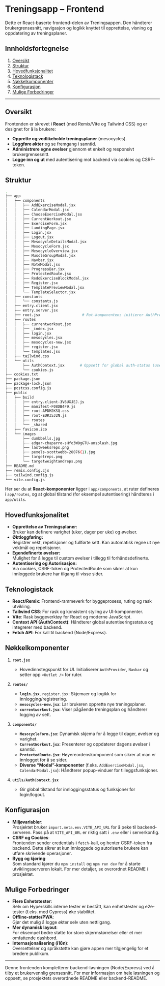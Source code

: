 
# Treningsapp – Frontend

Dette er React-baserte frontend-delen av Treningsappen. Den håndterer brukergrensesnitt, navigasjon og logikk knyttet til opprettelse, visning og oppdatering av treningsplaner.

## Innholdsfortegnelse
1. [Oversikt](#oversikt)
2. [Struktur](#struktur)
3. [Hovedfunksjonalitet](#hovedfunksjonalitet)
4. [Teknologistack](#teknologistack)
5. [Nøkkelkomponenter](#nøkkelkomponenter)
6. [Konfigurasjon](#konfigurasjon)
7. [Mulige Forbedringer](#mulige-forbedringer)

---

## Oversikt

Frontenden er skrevet i **React** (med Remix/Vite og Tailwind CSS) og er designet for å la brukere:

- **Opprette og vedlikeholde treningsplaner** (mesocycles).
- **Loggføre økter** og se fremgang i sanntid.
- **Administrere egne øvelser** gjennom et enkelt og responsivt brukergrensesnitt.
- **Logge inn og ut** med autentisering mot backend via cookies og CSRF-token.

## Struktur

```bash
.
├── app
│   ├── components
│   │   ├── AddExerciseModal.jsx
│   │   ├── CalendarModal.jsx
│   │   ├── ChooseExerciseModal.jsx
│   │   ├── CurrentWorkout.jsx
│   │   ├── ExerciseForm.jsx
│   │   ├── LandingPage.jsx
│   │   ├── Login.jsx
│   │   ├── Logout.jsx
│   │   ├── MesocycleDetailsModal.jsx
│   │   ├── MesocycleForm.jsx
│   │   ├── MesocycleOverview.jsx
│   │   ├── MuscleGroupModal.jsx
│   │   ├── Navbar.jsx
│   │   ├── NoteModal.jsx
│   │   ├── ProgressBar.jsx
│   │   ├── ProtectedRoute.jsx
│   │   ├── RedoExerciseBlockModal.jsx
│   │   ├── Register.jsx
│   │   ├── TemplatePreviewModal.jsx
│   │   └── TemplateSelector.jsx
│   ├── constants
│   │   └── constants.js
│   ├── entry.client.jsx
│   ├── entry.server.jsx
│   ├── root.jsx                   # Rot-komponenten; initierer AuthProvider, Navbar, m.m.
│   ├── routes
│   │   ├── currentworkout.jsx
│   │   ├── _index.jsx
│   │   ├── login.jsx
│   │   ├── mesocycles.jsx
│   │   ├── mesocycles-new.jsx
│   │   ├── register.jsx
│   │   └── templates.jsx
│   ├── tailwind.css
│   └── utils
│       ├── AuthContext.jsx       # Oppsett for global auth-status (useAuth)
│       └── cookies.js
├── cookies.txt
├── package.json
├── package-lock.json
├── postcss.config.js
├── public
│   ├── build
│   │   ├── entry.client-3V6UXJEJ.js
│   │   ├── manifest-F08DB4F9.js
│   │   ├── root-APDM2KSQ.css
│   │   ├── root-EUR35J2N.js
│   │   ├── routes
│   │   └── _shared
│   ├── favicon.ico
│   └── images
│       ├── dumbbells.jpg
│       ├── edgar-chaparro-sHfo3WOgGTU-unsplash.jpg
│       ├── lastweeksreps.png
│       ├── pexels-scottwebb-28076(1).jpg
│       ├── targetreps.png
│       └── targetweightandreps.png
├── README.md
├── remix.config.cjs
├── tailwind.config.js
└── vite.config.js
```

Her ser du at **React-komponenter** ligger i `app/components`, at ruter defineres i `app/routes`, og at global tilstand (for eksempel autentisering) håndteres i `app/utils`.

## Hovedfunksjonalitet

- **Opprettelse av Treningsplaner:**  
  Bruker kan definere varighet (uker, dager per uke) og øvelser.  
- **Øktloggføring:**  
  Registrer vekt, repetisjoner og fullførte sett. Kan automatisk regne ut nye vektmål og repetisjoner.  
- **Egendefinerte øvelser:**  
  Mulighet for å legge til custom øvelser i tillegg til forhåndsdefinerte.  
- **Autentisering og Autorisasjon:**  
  Via cookies, CSRF-token og ProtectedRoute som sikrer at kun innloggede brukere har tilgang til visse sider.

## Teknologistack

- **React/Remix**: Frontend-rammeverk for byggeprosess, ruting og rask utvikling.  
- **Tailwind CSS**: For rask og konsistent styling av UI-komponenter.  
- **Vite**: Rask byggeverktøy for React og moderne JavaScript.  
- **Context API (AuthContext)**: Håndterer global autentiseringsstatus og integrerer med backend.  
- **Fetch API**: For kall til backend (Node/Express).  

## Nøkkelkomponenter

1. **`root.jsx`**  
   - Hovedinnstegspunkt for UI. Initialiserer `AuthProvider`, `Navbar` og setter opp `<Outlet />` for ruter.  
   
2. **`routes/`**  
   - **`login.jsx`**, `register.jsx`: Skjemaer og logikk for innlogging/registrering.  
   - **`mesocycles-new.jsx`**: Lar brukeren opprette nye treningsplaner.  
   - **`currentworkout.jsx`**: Viser pågående treningsplan og håndterer logging av sett.  

3. **`components/`**  
   - **`MesocycleForm.jsx`**: Dynamisk skjema for å legge til dager, øvelser og varighet.  
   - **`CurrentWorkout.jsx`**: Presenterer og oppdaterer dagens øvelser i sanntid.  
   - **`ProtectedRoute.jsx`**: Høyereordenskomponent som sikrer at man er innlogget for å se sider.  
   - **Diverse “Modal”-komponenter** (f.eks. `AddExerciseModal.jsx`, `CalendarModal.jsx`): Håndterer popup-vinduer for tilleggsfunksjoner.  

4. **`utils/AuthContext.jsx`**  
   - Gir global tilstand for innloggingsstatus og funksjoner for login/logout.  

## Konfigurasjon

- **Miljøvariabler**:  
  Prosjektet bruker `import.meta.env.VITE_API_URL` for å peke til backend-serveren. Pass på at `VITE_API_URL` er riktig satt i `.env` eller i serverkonfig.  
- **CSRF og Cookies**:  
  Frontenden sender credentials i `fetch`-kall, og henter CSRF-token fra backend. Dette sikrer at kun innloggede og autoriserte brukere kan utføre skrivende operasjoner.  
- **Bygg og kjøring**:  
  Som standard kjører du `npm install` og `npm run dev` for å starte utviklingsserveren lokalt. For mer detaljer, se overordnet README i prosjektet.

## Mulige Forbedringer

- **Flere Enhetstester**:  
  Selv om Hyperskills interne tester er bestått, kan enhetstester og e2e-tester (f.eks. med Cypress) øke stabilitet.  
- **Offline-støtte/PWA**:  
  Gjør det mulig å logge økter selv uten nettilgang.  
- **Mer dynamisk layout**:  
  For eksempel bedre støtte for store skjermstørrelser eller et mer omfattende dashbord.  
- **Internasjonalisering (i18n)**:  
  Oversettelser og språkstøtte kan gjøre appen mer tilgjengelig for et bredere publikum.

---

Denne frontenden kompletterer backend-løsningen (Node/Express) ved å tilby et brukervennlig grensesnitt. For mer informasjon om hele løsningen og oppsett, se prosjektets overordnede README eller backend-README.
